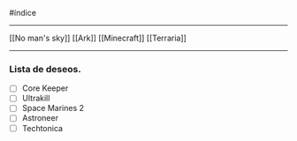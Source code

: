 #índice  
________________________________________________________________________
[[No man's sky]]
[[Ark]]
[[Minecraft]]
[[Terraria]]
________________________________________________________________________
### Lista de deseos.
- [ ] Core Keeper
- [ ] Ultrakill
- [ ] Space Marines 2
- [ ] Astroneer
- [ ] Techtonica